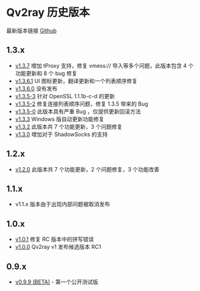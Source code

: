 # Qv2ray 历史版本

最新版本链接 [Github](https://github.com/lhy0403/Qv2ray/releases/latest)

## 1.3.x

- [v1.3.7](./ReleaseNotes/1.3/v1.3.7.0.md) 增加 tProxy 支持，修复 vmess:// 导入等多个问题，此版本包含 4 个功能更新和 8 个 bug 修复
- [v1.3.6.1](./ReleaseNotes/1.3/v1.3.6.1.md) UI 图标更新，翻译更新和一个列表顺序修复
- [v1.3.6.0](./ReleaseNotes/1.3/v1.3.6.0.md) 没有发布
- [v1.3.5-3](./ReleaseNotes/1.3/v1.3.5.3.md) 针对 OpenSSL 1.1.1b-c-d 的更新
- [v1.3.5-2](./ReleaseNotes/1.3/v1.3.5.2.md) 修复连接列表顺序问题，修复 1.3.5 带来的 Bug
- [v1.3.5-0](./ReleaseNotes/1.3/v1.3.5.0.md) 此版本具有严重 Bug ，仅提供更新回滚方法
- [v1.3.3](./ReleaseNotes/1.3/v1.3.3.0.md) Windows 版自动更新功能修复
- [v1.3.2](./ReleaseNotes/1.3/v1.3.2.0.md) 此版本共 7 个功能更新，3 个问题修复
- [v1.3.0](./ReleaseNotes/1.3/v1.3.0.0.md) 增加对于 ShadowSocks 的支持

## 1.2.x

- [v1.2.0](./ReleaseNotes/1.2/v1.2.0.0.md) 此版本共 7 个功能更新，2 个问题修复，3 个功能改善

## 1.1.x

- v1.1.x 版本由于出现内部问题被取消发布

## 1.0.x

- [v1.0.1](./ReleaseNotes/1.0/v1.0.1.0.md) 修复 RC 版本中的拼写错误
- [v1.0.0](./ReleaseNotes/1.0/v1.0.0.0.md) Qv2ray v1 发布候选版本 RC1

## 0.9.x

- [v0.9.9 (BETA)](./ReleaseNotes/1.0/v0.9.9.0.md) - 第一个公开测试版

